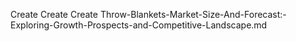 Create Create Create Throw-Blankets-Market-Size-And-Forecast:-Exploring-Growth-Prospects-and-Competitive-Landscape.md
